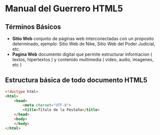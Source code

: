 # Manual del Guerrero HTML5
## Términos Básicos
- **Sitio Web** conjunto de páginas web interconectadas con un proposito determinado, ejemplo: Sitio Web de Nike, Sitio Web del Poder Judicial, etc.
- **Pagina Web** documento digital que permite estructurar informacion ( textos, hipertextos ) y contenido multimedia ( video, audio, imagenes, etc )
## Estructura básica de todo documento HTML5
```html
<!doctype html>
<html>
    <head>
        <meta charset="UTF-8">
        <title>Título de la Pestaña</title>
    </head>
    <body>
    </body>
</html>
```

